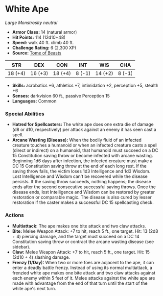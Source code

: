# White Ape

*Large* *Monstrosity* *neutral*

- **Armor Class:** 14 (natural armor)
- **Hit Points:** 114 (12d10+48)
- **Speed:** walk 40 ft. climb 40 ft.
- **Challenge Rating:** 6 (2,300 XP)
- **Source:** [Tome of Beasts](https://koboldpress.com/kpstore/product/tome-of-beasts-for-5th-edition-print/)

| STR | DEX | CON | INT | WIS | CHA |
| --- | --- | --- | --- | --- | --- |
| 18 (+4) | 16 (+3) | 18 (+4) | 8 (-1) | 14 (+2) | 8 (-1) |

- **Skills:** acrobatics +6, athletics +7, intimidation +2, perception +5, stealth +6
- **Senses:** darkvision 60 ft., passive Perception 15
- **Languages:** Common
### Special Abilities
- **Hatred for Spellcasters:** The white ape does one extra die of damage (d8 or d10, respectively) per attack against an enemy it has seen cast a spell.
- **Arcane Wasting (Disease):** When the bodily fluid of an infected creature touches a humanoid or when an infected creature casts a spell (direct or indirect) on a humanoid, that humanoid must succeed on a DC 15 Constitution saving throw or become infected with arcane wasting. Beginning 1d6 days after infection, the infected creature must make a DC 15 Constitution saving throw at the end of each long rest. If the saving throw fails, the victim loses 1d3 Intelligence and 1d3 Wisdom. Lost Intelligence and Wisdom can't be recovered while the disease persists. If the saving throw succeeds, nothing happens; the disease ends after the second consecutive successful saving throws. Once the disease ends, lost Intelligence and Wisdom can be restored by greater restoration or comparable magic. The disease is also cured by lesser restoration if the caster makes a successful DC 15 spellcasting check.
### Actions
- **Multiattack:** The ape makes one bite attack and two claw attacks.
- **Bite:** Melee Weapon Attack: +7 to hit, reach 5 ft., one target. Hit: 13 (2d8 + 4) piercing damage, and the target must succeed on a DC 14 Constitution saving throw or contract the arcane wasting disease (see sidebar).
- **Claw:** Melee Weapon Attack: +7 to hit, reach 5 ft., one target. Hit: 15 (2d10 + 4) slashing damage.
- **Frenzy (1/Day):** When two or more foes are adjacent to the ape, it can enter a deadly battle frenzy. Instead of using its normal multiattack, a frenzied white ape makes one bite attack and two claw attacks against each enemy within 5 feet of it. Melee attacks against the white ape are made with advantage from the end of that turn until the start of the white ape's next turn.
